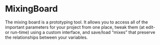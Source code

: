 MixingBoard
===========

The mixing board is a prototyping tool. It allows you to access all of the important parameters for your project from one place, tweak them (at edit- or run-time) using a custom interface, and save/load “mixes” that preserve the relationships between your variables.

